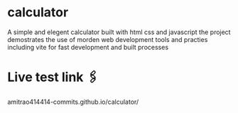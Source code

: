 # calculator
 A simple and elegent calculator built with html css and javascript the project demostrates the use of morden web development tools and practies including vite for fast development and built processes 
 # Live test link 🖇️ 
   amitrao414414-commits.github.io/calculator/
